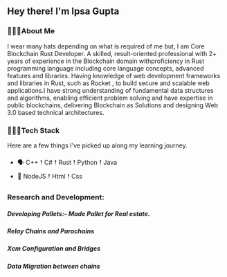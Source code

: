 ## Hey there! I'm Ipsa Gupta

### 🙋🏽‍♂️About Me

<p> I wear many hats depending on what is required of me but, I am Core Blockchain Rust Developer. A skilled, result-oriented professional with 2+ years of experience in the Blockchain domain withproficiency in Rust programming language including core language concepts, advanced features and libraries. Having knowledge of web development frameworks and libraries in Rust, such as Rocket , to build secure and scalable web applications.I have strong understanding of fundamental data structures and algorithms, enabling efficient problem solving and have expertise in public blockchains, delivering Blockchain as Solutions and designing Web 3.0 based technical architectures.

</p>

### 👨🏽‍💻Tech Stack

<p>
Here are a few things I've picked up along my learning journey.
</p>

- 🗣 C++ 𒑰 C# 𒑰 Rust 𒑰 Python 𒑰 Java
- 🎒 NodeJS 𒑰 Html 𒑰 Css

<p><h3> Research and Development:</h3></p>
<p><h5>Developing Pallets:- Made Pallet for Real estate.</h5></p>
<p><h5>Relay Chains and Parachains</h5></p>
 <p><h5>Xcm Configuration and Bridges</h5></p>
<p><h5>Data Migration between chains </h5></p>



